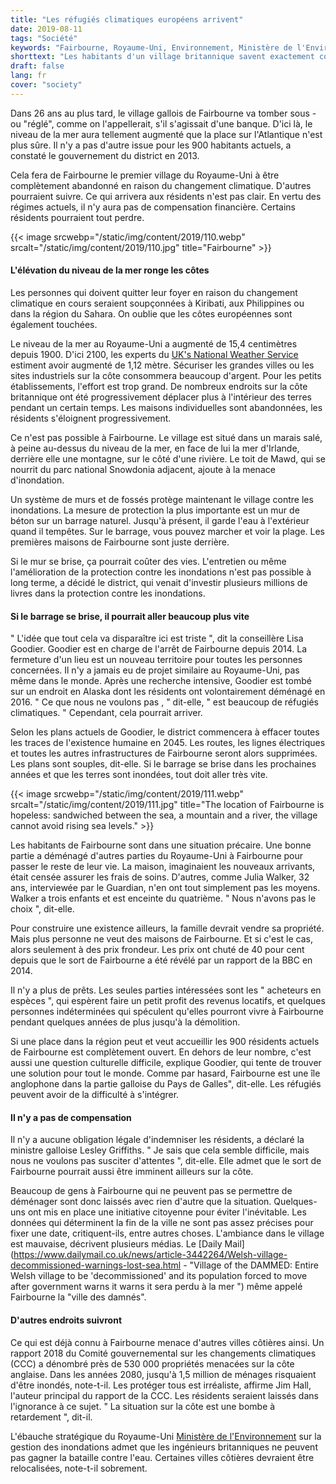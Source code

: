 ```yaml
---
title: "Les réfugiés climatiques européens arrivent"
date: 2019-08-11
tags: "Société"
keywords: "Fairbourne, Royaume-Uni, Environnement, Ministère de l'Environnement, Côte, Climat, Dommages environnementaux, Réchauffement climatique, Niveau de la mer"
shorttext: "Les habitants d'un village britannique savent exactement combien de temps il leur reste avant que leur village ne soit abandonné."
draft: false
lang: fr
cover: "society"
---
```


Dans 26 ans au plus tard, le village gallois de Fairbourne va tomber sous - ou "réglé", comme on l'appellerait, s'il s'agissait d'une banque. D'ici là, le niveau de la mer aura tellement augmenté que la place sur l'Atlantique n'est plus sûre. Il n'y a pas d'autre issue pour les 900 habitants actuels, a constaté le gouvernement du district en 2013.

Cela fera de Fairbourne le premier village du Royaume-Uni à être complètement abandonné en raison du changement climatique. D'autres pourraient suivre. Ce qui arrivera aux résidents n'est pas clair. En vertu des régimes actuels, il n'y aura pas de compensation financière. Certains résidents pourraient tout perdre.

{{< image srcwebp="/static/img/content/2019/110.webp" srcalt="/static/img/content/2019/110.jpg" title="Fairbourne" >}}

#### L'élévation du niveau de la mer ronge les côtes

Les personnes qui doivent quitter leur foyer en raison du changement climatique en cours seraient soupçonnées à Kiribati, aux Philippines ou dans la région du Sahara. On oublie que les côtes européennes sont également touchées.

Le niveau de la mer au Royaume-Uni a augmenté de 15,4 centimètres depuis 1900. D'ici 2100, les experts du [UK's National Weather Service](https://www.metoffice.gov.uk/pub/data/weather/uk/ukcp18/science-reports/UKCP18-Overview-report.pdf "UKCP18 Science Overview Report") estiment avoir augmenté de 1,12 mètre. Sécuriser les grandes villes ou les sites industriels sur la côte consommera beaucoup d'argent. Pour les petits établissements, l'effort est trop grand. De nombreux endroits sur la côte britannique ont été progressivement déplacer plus à l'intérieur des terres pendant un certain temps. Les maisons individuelles sont abandonnées, les résidents s'éloignent progressivement.

Ce n'est pas possible à Fairbourne. Le village est situé dans un marais salé, à peine au-dessus du niveau de la mer, en face de lui la mer d'Irlande, derrière elle une montagne, sur le côté d'une rivière. Le toit de Mawd, qui se nourrit du parc national Snowdonia adjacent, ajoute à la menace d'inondation.

Un système de murs et de fossés protège maintenant le village contre les inondations. La mesure de protection la plus importante est un mur de béton sur un barrage naturel. Jusqu'à présent, il garde l'eau à l'extérieur quand il tempêtes. Sur le barrage, vous pouvez marcher et voir la plage. Les premières maisons de Fairbourne sont juste derrière.

Si le mur se brise, ça pourrait coûter des vies. L'entretien ou même l'amélioration de la protection contre les inondations n'est pas possible à long terme, a décidé le district, qui venait d'investir plusieurs millions de livres dans la protection contre les inondations.

#### Si le barrage se brise, il pourrait aller beaucoup plus vite

" L'idée que tout cela va disparaître ici est triste ", dit la conseillère Lisa Goodier. Goodier est en charge de l'arrêt de Fairbourne depuis 2014. La fermeture d'un lieu est un nouveau territoire pour toutes les personnes concernées. Il n'y a jamais eu de projet similaire au Royaume-Uni, pas même dans le monde. Après une recherche intensive, Goodier est tombé sur un endroit en Alaska dont les résidents ont volontairement déménagé en 2016. " Ce que nous ne voulons pas , " dit-elle, " est beaucoup de réfugiés climatiques. " Cependant, cela pourrait arriver.

Selon les plans actuels de Goodier, le district commencera à effacer toutes les traces de l'existence humaine en 2045. Les routes, les lignes électriques et toutes les autres infrastructures de Fairbourne seront alors supprimées. Les plans sont souples, dit-elle. Si le barrage se brise dans les prochaines années et que les terres sont inondées, tout doit aller très vite.

{{< image srcwebp="/static/img/content/2019/111.webp" srcalt="/static/img/content/2019/111.jpg" title="The location of Fairbourne is hopeless: sandwiched between the sea, a mountain and a river, the village cannot avoid rising sea levels." >}}

Les habitants de Fairbourne sont dans une situation précaire. Une bonne partie a déménagé d'autres parties du Royaume-Uni à Fairbourne pour passer le reste de leur vie. La maison, imaginaient les nouveaux arrivants, était censée assurer les frais de soins. D'autres, comme Julia Walker, 32 ans, interviewée par le Guardian, n'en ont tout simplement pas les moyens. Walker a trois enfants et est enceinte du quatrième. " Nous n'avons pas le choix ", dit-elle.

Pour construire une existence ailleurs, la famille devrait vendre sa propriété. Mais plus personne ne veut des maisons de Fairbourne. Et si c'est le cas, alors seulement à des prix frondeur. Les prix ont chuté de 40 pour cent depuis que le sort de Fairbourne a été révélé par un rapport de la BBC en 2014.

Il n'y a plus de prêts. Les seules parties intéressées sont les " acheteurs en espèces ", qui espèrent faire un petit profit des revenus locatifs, et quelques personnes indéterminées qui spéculent qu'elles pourront vivre à Fairbourne pendant quelques années de plus jusqu'à la démolition.

Si une place dans la région peut et veut accueillir les 900 résidents actuels de Fairbourne est complètement ouvert. En dehors de leur nombre, c'est aussi une question culturelle difficile, explique Goodier, qui tente de trouver une solution pour tout le monde. Comme par hasard, Fairbourne est une île anglophone dans la partie galloise du Pays de Galles", dit-elle. Les réfugiés peuvent avoir de la difficulté à s'intégrer.

#### Il n'y a pas de compensation

Il n'y a aucune obligation légale d'indemniser les résidents, a déclaré la ministre galloise Lesley Griffiths. " Je sais que cela semble difficile, mais nous ne voulons pas susciter d'attentes ", dit-elle. Elle admet que le sort de Fairbourne pourrait aussi être imminent ailleurs sur la côte.

Beaucoup de gens à Fairbourne qui ne peuvent pas se permettre de déménager sont donc laissés avec rien d'autre que la situation. Quelques-uns ont mis en place une initiative citoyenne pour éviter l'inévitable. Les données qui déterminent la fin de la ville ne sont pas assez précises pour fixer une date, critiquent-ils, entre autres choses. L'ambiance dans le village est mauvaise, décrivent plusieurs médias. Le [Daily Mail](https://www.dailymail.co.uk/news/article-3442264/Welsh-village-decommissioned-warnings-lost-sea.html - "Village of the DAMMED: Entire Welsh village to be 'decommissioned' and its population forced to move after government warns it warns it sera perdu à la mer ") même appelé Fairbourne la "ville des damnés".

#### D'autres endroits suivront

Ce qui est déjà connu à Fairbourne menace d'autres villes côtières ainsi. Un rapport 2018 du Comité gouvernemental sur les changements climatiques (CCC) a dénombré près de 530 000 propriétés menacées sur la côte anglaise. Dans les années 2080, jusqu'à 1,5 million de ménages risquaient d'être inondés, note-t-il. Les protéger tous est irréaliste, affirme Jim Hall, l'auteur principal du rapport de la CCC. Les résidents seraient laissés dans l'ignorance à ce sujet. " La situation sur la côte est une bombe à retardement ", dit-il.

L'ébauche stratégique du Royaume-Uni [Ministère de l'Environnement](https://www.gov.uk/government/consultations/draft-national-flood-and-coastal-erosion-risk-management-strategy-for-england "Draft National Flood and Coastal Erosion Risk Management Stratégie pour l'Angleterre") sur la gestion des inondations admet que les ingénieurs britanniques ne peuvent pas gagner la bataille contre l'eau. Certaines villes côtières devraient être relocalisées, note-t-il sobrement.
